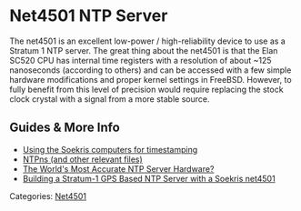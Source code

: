 # Net4501 NTP Server

The net4501 is an excellent low-power / high-reliability device to use as a Stratum 1 NTP server. The great thing about the net4501 is that the Elan SC520 CPU has internal time registers with a resolution of about ~125 nanoseconds (according to others) and can be accessed with a few simple hardware modifications and proper kernel settings in FreeBSD. However, to fully benefit from this level of precision would require replacing the stock clock crystal with a signal from a more stable source.

## Guides & More Info

* [Using the Soekris computers for timestamping](https://web.archive.org/web/20180610231620/http://phk.freebsd.dk/soekris/pps/ "http://phk.freebsd.dk/soekris/pps/")
* [NTPns (and other relevant files)](https://web.archive.org/web/20180610231620/http://phk.freebsd.dk/NTPns/phkrel/ "http://phk.freebsd.dk/NTPns/phkrel/")
* [The World's Most Accurate NTP Server Hardware?](https://web.archive.org/web/20180610231620/http://www.febo.com/pages/soekris/ "http://www.febo.com/pages/soekris/")
* [Building a Stratum-1 GPS Based NTP Server with a Soekris net4501](https://web.archive.org/web/20180610231620/http://www.extremeoverclocking.com/articles/howto/Building_S1_NTP_Server_1.html "http://www.extremeoverclocking.com/articles/howto/Building_S1_NTP_Server_1.html")

Categories: [Net4501](Category_Net4501.md "Category_Net4501")
